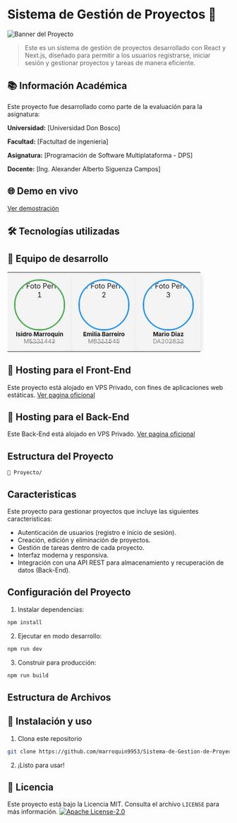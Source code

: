 # Sistema de Gestión de Proyectos 🚀

![Banner del Proyecto][imagen-proyecto]

> Este es un sistema de gestión de proyectos desarrollado con React y Next.js, diseñado para permitir a los usuarios registrarse, iniciar sesión y gestionar proyectos y tareas de manera eficiente.

## 📚 Información Académica

Este proyecto fue desarrollado como parte de la evaluación para la asignatura:

**Universidad:** [Universidad Don Bosco]

**Facultad:** [Factultad de ingenieria]

**Asignatura:** [Programación de Software Multiplataforma - DPS]

**Docente:** [Ing. Alexander Alberto Siguenza Campos]

## 🌐 Demo en vivo
[Ver demostración](url)

## 🛠 Tecnologías utilizadas

## 👥 Equipo de desarrollo
<div align="center">
  <table>
    <tr>
      <td align="center" style="padding: 15px; border-radius: 10px; background: #f4f4f4; box-shadow: 3px 3px 10px rgba(0, 0, 0, 0.1);">
        <a href="https://www.linkedin.com/in/isidro-marroquin-51a028264/">
          <img src="https://github.com/marroquin9953.png" alt="Foto Perfil 1" width="110" height="110" style="border-radius:50%; border: 3px solid #4CAF50;"/>
          <br />
          <sub><b>Isidro Marroquin</b></sub>
          <br />
          <sub style="color: gray;">ME221443</sub>
        </a>
      </td>
      <td align="center" style="padding: 15px; border-radius: 10px; background: #f4f4f4; box-shadow: 3px 3px 10px rgba(0, 0, 0, 0.1);">
        <a href="https://www.linkedin.com/in/usuario2/">
          <img src="https://github.com/Emilia04.png" alt="Foto Perfil 2" width="110" height="110" style="border-radius:50%; border: 3px solid #2196F3;"/>
          <br />
          <sub><b>Emilia Barreiro</b></sub>
          <br />
          <sub style="color: gray;">MB211545</sub>
        </a>
      </td>
      <td align="center" style="padding: 15px; border-radius: 10px; background: #f4f4f4; box-shadow: 3px 3px 10px rgba(0, 0, 0, 0.1);">
        <a href="https://www.linkedin.com/in/usuario3/">
          <img src="https://github.com/mario-diaz9.png" alt="Foto Perfil 3" width="110" height="110" style="border-radius:50%; border: 3px solid #2196F3;"/>
          <br />
          <sub><b>Mario Diaz</b></sub>
          <br />
          <sub style="color: gray;">DA202822</sub>
        </a>
      </td>
    </tr>
  </table>
</div>

## 🚀 Hosting para el Front-End
Este proyecto está alojado en VPS Privado, con fines de aplicaciones web estáticas.
[Ver pagina oficional](url)

## 🚀 Hosting para el Back-End
Este Back-End está alojado en VPS Privado.
[Ver pagina oficional](url)

## Estructura del Proyecto

```
📁 Proyecto/
```

## Caracteristicas

Este proyecto para gestionar proyectos que incluye las siguientes características:
- Autenticación de usuarios (registro e inicio de sesión).
- Creación, edición y eliminación de proyectos.
- Gestión de tareas dentro de cada proyecto.
- Interfaz moderna y responsiva.
- Integración con una API REST para almacenamiento y recuperación de datos (Back-End).

## Configuración del Proyecto

1. Instalar dependencias:
```bash
npm install
```

2. Ejecutar en modo desarrollo:
```bash
npm run dev
```

3. Construir para producción:
```bash
npm run build
```

## Estructura de Archivos

## 🔧 Instalación y uso
1. Clona este repositorio
```bash
git clone https://github.com/marroquin9953/Sistema-de-Gestion-de-Proyectos.git
```
2. ¡Listo para usar!

## 📝 Licencia
Este proyecto está bajo la Licencia MIT. Consulta el archivo `LICENSE` para más información.
[![Apache License-2.0](https://img.shields.io/badge/License-GPL%20v3-yellow.svg)](https://www.apache.org/licenses/LICENSE-2.0)

[imagen-proyecto]:https://www.wimi-teamwork.com/static/medias/logiciels-gestion-des-taches-1280x640-1.png
